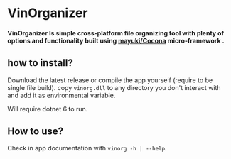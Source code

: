 # VinOrganizer

#### VinOrganizer Is simple cross-platform file organizing tool with plenty of options and functionality built using [mayuki/Cocona](https://github.com/mayuki/Cocona) micro-framework .

## how to install?

Download the latest release or compile the app yourself (require to be single file build). copy `vinorg.dll` to any directory you don't interact with and add it as environmental variable.

Will require dotnet 6 to run.

## How to use?

Check in app documentation with `vinorg -h | --help`.
